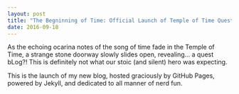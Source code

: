 ```yaml
---
layout: post
title: "The Begninning of Time: Official Launch of Temple of Time Quest BLog"
date: 2016-09-18
---
```

As the echoing ocarina notes of the song of time fade in the Temple of Time, a strange stone doorway slowly slides open, revealing... a quest bLog?! This is definitely not what our stoic (and silent) hero was expecting.

This is the launch of my new blog, hosted graciously by GitHub Pages, powered by Jekyll, and dedicated to all manner of nerd fun.
